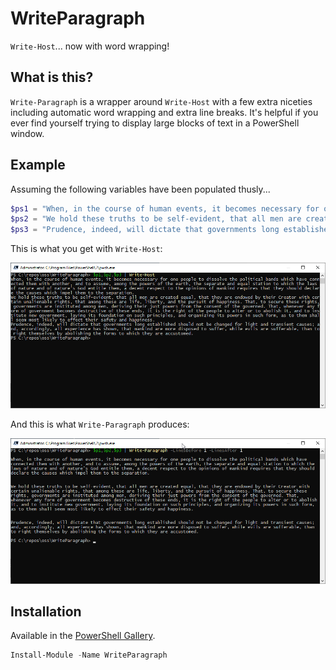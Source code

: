 # WriteParagraph
`Write-Host`... now with word wrapping!

## What is this?

`Write-Paragraph` is a wrapper around `Write-Host` with a few extra niceties including automatic word wrapping and extra line breaks. It's helpful if you ever find yourself trying to display large blocks of text in a PowerShell window. 

## Example

Assuming the following variables have been populated thusly...

```powershell
$ps1 = "When, in the course of human events, it becomes necessary for one people to dissolve the political bands which have connected them with another, and to assume, among the powers of the earth, the separate and equal station to which the laws of nature and of nature’s God entitle them, a decent respect to the opinions of mankind requires that they should declare the causes which impel them to the separation."
$ps2 = "We hold these truths to be self-evident, that all men are created equal, that they are endowed by their Creator with certain unalienable rights, that among these are life, liberty, and the pursuit of happiness. That, to secure these rights, governments are instituted among men, deriving their just powers from the consent of the governed. That, whenever any form of government becomes destructive of these ends, it is the right of the people to alter or to abolish it, and to institute new government, laying its foundation on such principles, and organizing its powers in such form, as to them shall seem most likely to effect their safety and happiness."
$ps3 = "Prudence, indeed, will dictate that governments long established should not be changed for light and transient causes; and, accordingly, all experience has shown, that mankind are more disposed to suffer, while evils are sufferable, than to right themselves by abolishing the forms to which they are accustomed."
```

This is what you get with `Write-Host`:

![WriteHost](https://raw.githubusercontent.com/refactorsaurusrex/WriteParagraph/master/images/WriteHost.png)

And this is what `Write-Paragraph` produces:

![WriteParagraph](https://raw.githubusercontent.com/refactorsaurusrex/WriteParagraph/master/images/WriteParagraph.png)

## Installation

Available in the [PowerShell Gallery](https://www.powershellgallery.com/packages/WriteParagraph). 

```powershell
Install-Module -Name WriteParagraph
```

